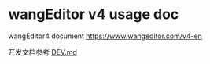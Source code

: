 # wangEditor v4 usage doc

wangEditor4 document https://www.wangeditor.com/v4-en

开发文档参考 [DEV.md](./DEV.md)
